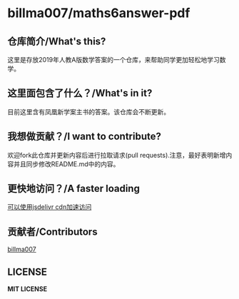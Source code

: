 # billma007/maths6answer-pdf

## 仓库简介/What's this?

这里是存放2019年人教A版数学答案的一个仓库，来帮助同学更加轻松地学习数学。

## 这里面包含了什么？/What's in it?

目前这里含有凤凰新学案主书的答案。该仓库会不断更新。

## 我想做贡献？/I want to contribute?

欢迎fork此仓库并更新内容后进行拉取请求(pull requests).注意，最好表明新增内容并且同步修改README.md中的内容。

## 更快地访问？/A faster loading

[可以使用jsdelivr cdn加速访问](cdn.jsdelivr.net/gh/billma007/maths6answer/)

## 贡献者/Contributors

[billma007](https://github.com/billma007)

## LICENSE

**MIT LICENSE**
